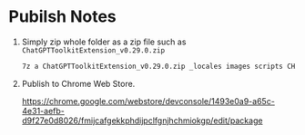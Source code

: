 # Pubilsh Notes

1. Simply zip whole folder as a zip file such as `ChatGPTToolkitExtension_v0.29.0.zip`

    ```sh
    7z a ChatGPTToolkitExtension_v0.29.0.zip _locales images scripts CHANGELOG.md manifest.json README.md
    ```

2. Publish to Chrome Web Store.

    <https://chrome.google.com/webstore/devconsole/1493e0a9-a65c-4e31-aefb-d9f27e0d8026/fmijcafgekkphdijpclfgnjhchmiokgp/edit/package>